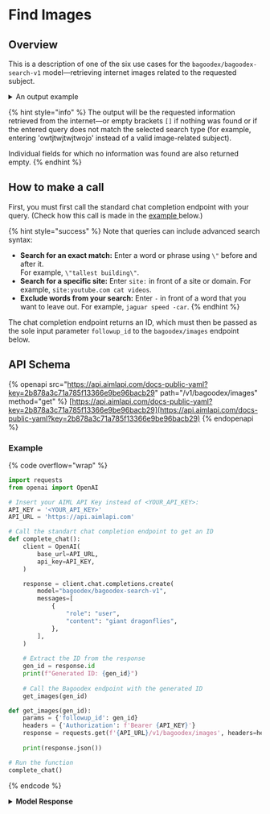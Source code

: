 # Find Images

## Overview

This is a description of one of the six use cases for the `bagoodex/bagoodex-search-v1` model—retrieving internet images related to the requested subject.

<details>

<summary>An output example</summary>

Request: _"giant dragonflies"_

Response:

{% code overflow="wrap" %}
```json
[
  {
    "source": "",
    "original": "https://images.theconversation.com/files/234118/original/file-20180829-195319-1d4y13t.jpg?ixlib=rb-4.1.0&rect=0%2C7%2C1200%2C790&q=45&auto=format&w=926&fit=clip",
    "title": "Paleozoic era's giant dragonflies ...",
    "source_name": "The Conversation"
  },
  {
    "source": "",
    "original": "https://s3-us-west-1.amazonaws.com/scifindr/articles/image3s/000/002/727/large/meganeuropsis-eating-roach_lucas-lima_3x4.jpg?1470033295",
    "title": "huge dragonfly ...",
    "source_name": "Earth Archives"
  },
  {
    "source": "",
    "original": "https://s3-us-west-1.amazonaws.com/scifindr/articles/image2s/000/002/727/large/meganeuropsis_lucas-lima_4x3.jpg?1470033293",
    "title": "huge dragonfly ...",
    "source_name": "Earth Archives"
  },
  {
    "source": "",
    "original": "https://static.wikia.nocookie.net/prehistoricparkip/images/3/37/Meganeurid_bbc_prehistoric_.jpg/revision/latest?cb=20120906182204",
    "title": "Giant Dragonfly | Prehistoric Park Wiki ...",
    "source_name": "Prehistoric Park Wiki - Fandom"
  },
  {
    "source": "",
    "original": "https://i.redd.it/rig989kttmc71.jpg",
    "title": "This pretty large dragonfly we found ...",
    "source_name": "Reddit"
  },
  {
    "source": "",
    "original": "https://upload.wikimedia.org/wikipedia/commons/f/fc/Meganeurites_gracilipes_restoration.webp",
    "title": "Meganisoptera - Wikipedia",
    "source_name": "Wikipedia"
  },
  {
    "source": "",
    "original": "https://upload.wikimedia.org/wikipedia/commons/3/31/Meganeuramodell.jpg",
    "title": "Ancient Dragonflies Were Huge, Larger ...",
    "source_name": "Roaring Earth -"
  },
  {
    "source": "",
    "original": "https://sites.wustl.edu/monh/files/2019/12/woman-and-meganeura-350x263.jpeg",
    "title": "Dragonflies and Damselflies of Missouri ...",
    "source_name": "Washington University"
  },
  {
    "source": "",
    "original": "https://static.sciencelearn.org.nz/images/images/000/004/172/original/INSECTS_ITV_Image_map_Aquatic_insects_Dragonfly.jpg?1674173331",
    "title": "Bush giant dragonfly — Science ...",
    "source_name": "Science Learning Hub"
  },
  {
    "source": "",
    "original": "http://www.stancsmith.com/uploads/4/8/9/6/48964465/meganeuropsis-giantdragonfly_orig.jpg",
    "title": "Ginormous Dragonfly - Stan C ...",
    "source_name": "Stan C. Smith"
  }
]
```
{% endcode %}

</details>

{% hint style="info" %}
The output will be the requested information retrieved from the internet—or empty brackets `[]` if nothing was found or if the entered query does not match the selected search type (for example, entering 'owtjtwjtwjtwojo' instead of a valid image-related subject).

Individual fields for which no information was found are also returned empty.
{% endhint %}

## How to make a call

First, you must first call the standard chat completion endpoint with your query. (Check how this call is made in the [example ](find-images.md#example)below.)

{% hint style="success" %}
Note that queries can include advanced search syntax:

* **Search for an exact match:** Enter a word or phrase using `\"` before and after it.\
  For example, `\"tallest building\"`.
* **Search for a specific site:** Enter `site:` in front of a site or domain. For example, `site:youtube.com cat videos`.
* **Exclude words from your search:** Enter `-` in front of a word that you want to leave out. For example, `jaguar speed -car`.
{% endhint %}

The chat completion endpoint returns an ID, which must then be passed as the sole input parameter `followup_id` to the `bagoodex/images` endpoint below.

## API Schema

{% openapi src="https://api.aimlapi.com/docs-public-yaml?key=2b878a3c71a785f13366e9be96bacb29" path="/v1/bagoodex/images" method="get" %}
[https://api.aimlapi.com/docs-public-yaml?key=2b878a3c71a785f13366e9be96bacb29](https://api.aimlapi.com/docs-public-yaml?key=2b878a3c71a785f13366e9be96bacb29)
{% endopenapi %}

### Example

{% code overflow="wrap" %}
```python
import requests
from openai import OpenAI

# Insert your AIML API Key instead of <YOUR_API_KEY>:
API_KEY = '<YOUR_API_KEY>'
API_URL = 'https://api.aimlapi.com'

# Call the standart chat completion endpoint to get an ID
def complete_chat():
    client = OpenAI(
        base_url=API_URL,
        api_key=API_KEY,
    )    

    response = client.chat.completions.create(
        model="bagoodex/bagoodex-search-v1",
        messages=[
            {
                "role": "user",
                "content": "giant dragonflies",
            },
        ],
    )
    
    # Extract the ID from the response
    gen_id = response.id  
    print(f"Generated ID: {gen_id}")
    
    # Call the Bagoodex endpoint with the generated ID
    get_images(gen_id)

def get_images(gen_id):
    params = {'followup_id': gen_id}
    headers = {'Authorization': f'Bearer {API_KEY}'}
    response = requests.get(f'{API_URL}/v1/bagoodex/images', headers=headers, params=params)
    
    print(response.json())

# Run the function
complete_chat()
```
{% endcode %}

<details>

<summary><strong>Model Response</strong></summary>

{% code overflow="wrap" %}
```json
[
  {
    "source": "",
    "original": "https://images.theconversation.com/files/234118/original/file-20180829-195319-1d4y13t.jpg?ixlib=rb-4.1.0&rect=0%2C7%2C1200%2C790&q=45&auto=format&w=926&fit=clip",
    "title": "Paleozoic era's giant dragonflies ...",
    "source_name": "The Conversation"
  },
  {
    "source": "",
    "original": "https://s3-us-west-1.amazonaws.com/scifindr/articles/image3s/000/002/727/large/meganeuropsis-eating-roach_lucas-lima_3x4.jpg?1470033295",
    "title": "huge dragonfly ...",
    "source_name": "Earth Archives"
  },
  {
    "source": "",
    "original": "https://s3-us-west-1.amazonaws.com/scifindr/articles/image2s/000/002/727/large/meganeuropsis_lucas-lima_4x3.jpg?1470033293",
    "title": "huge dragonfly ...",
    "source_name": "Earth Archives"
  },
  {
    "source": "",
    "original": "https://static.wikia.nocookie.net/prehistoricparkip/images/3/37/Meganeurid_bbc_prehistoric_.jpg/revision/latest?cb=20120906182204",
    "title": "Giant Dragonfly | Prehistoric Park Wiki ...",
    "source_name": "Prehistoric Park Wiki - Fandom"
  },
  {
    "source": "",
    "original": "https://i.redd.it/rig989kttmc71.jpg",
    "title": "This pretty large dragonfly we found ...",
    "source_name": "Reddit"
  },
  {
    "source": "",
    "original": "https://upload.wikimedia.org/wikipedia/commons/f/fc/Meganeurites_gracilipes_restoration.webp",
    "title": "Meganisoptera - Wikipedia",
    "source_name": "Wikipedia"
  },
  {
    "source": "",
    "original": "https://upload.wikimedia.org/wikipedia/commons/3/31/Meganeuramodell.jpg",
    "title": "Ancient Dragonflies Were Huge, Larger ...",
    "source_name": "Roaring Earth -"
  },
  {
    "source": "",
    "original": "https://sites.wustl.edu/monh/files/2019/12/woman-and-meganeura-350x263.jpeg",
    "title": "Dragonflies and Damselflies of Missouri ...",
    "source_name": "Washington University"
  },
  {
    "source": "",
    "original": "https://static.sciencelearn.org.nz/images/images/000/004/172/original/INSECTS_ITV_Image_map_Aquatic_insects_Dragonfly.jpg?1674173331",
    "title": "Bush giant dragonfly — Science ...",
    "source_name": "Science Learning Hub"
  },
  {
    "source": "",
    "original": "http://www.stancsmith.com/uploads/4/8/9/6/48964465/meganeuropsis-giantdragonfly_orig.jpg",
    "title": "Ginormous Dragonfly - Stan C ...",
    "source_name": "Stan C. Smith"
  }
]
```
{% endcode %}

</details>
